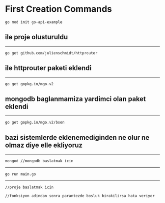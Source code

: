 First Creation Commands
============
```
go mod init go-api-example
```

## ile proje olusturuldu
___
```
go get github.com/julienschmidt/httprouter
```

## ile httprouter paketi eklendi
___
```
go get gopkg.in/mgo.v2
```

## mongodb baglanmamiza yardimci olan paket eklendi
___
```
go get gopkg.in/mgo.v2/bson
```

## bazi sistemlerde eklenemediginden ne olur ne olmaz diye elle ekliyoruz
___
```
mongod //mongodb baslatmak icin
```
___
```
go run main.go
```
___
```
//proje baslatmak icin

//fonksiyon adindan sonra parantezde bosluk birakilirsa hata veriyor
```
